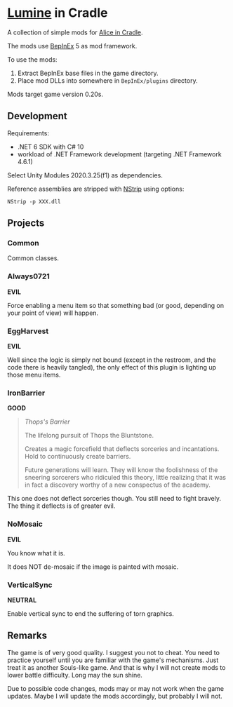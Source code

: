 # [Lumine](https://genshin-impact.fandom.com/wiki/Traveler) in Cradle

A collection of simple mods for [Alice in Cradle](https://fantia.jp/fanclubs/24531).

The mods use [BepInEx](https://github.com/BepInEx/BepInEx) 5 as mod framework.

To use the mods:

1. Extract BepInEx base files in the game directory.
2. Place mod DLLs into somewhere in `BepInEx/plugins` directory.

Mods target game version 0.20s.

## Development

Requirements:

- .NET 6 SDK with C# 10
- workload of .NET Framework development (targeting .NET Framework 4.6.1)

Select Unity Modules 2020.3.25(f1) as dependencies.

Reference assemblies are stripped with [NStrip](https://github.com/BepInEx/NStrip) using options:

```shell
NStrip -p XXX.dll
```

## Projects

### Common

Common classes.

### Always0721

**EVIL**

Force enabling a menu item so that something bad (or good, depending on your point of view) will happen.

### EggHarvest

**EVIL**

Well since the logic is simply not bound (except in the restroom, and the code there is heavily tangled),
the only effect of this plugin is lighting up those menu items.

### IronBarrier

**GOOD**

> *Thops's Barrier*
>
> The lifelong pursuit of Thops the Bluntstone.
>
> Creates a magic forcefield that deflects sorceries and incantations.
> Hold to continuously create barriers.
>
> Future generations will learn. They will know the foolishness of
> the sneering sorcerers who ridiculed this theory, little realizing
> that it was in fact a discovery worthy of a new conspectus of the
> academy.

This one does not deflect sorceries though. You still need to fight bravely. The thing it deflects
is of greater evil.

### NoMosaic

**EVIL**

You know what it is.

It does NOT de-mosaic if the image is painted with mosaic.

### VerticalSync

**NEUTRAL**

Enable vertical sync to end the suffering of torn graphics.

## Remarks

The game is of very good quality. I suggest you not to cheat. You need to practice yourself until you are
familiar  with the game's mechanisms. Just treat it as another Souls-like game. And that is why I will not
create mods to lower battle difficulty. Long may the sun shine.

Due to possible code changes, mods may or may not work when the game updates.
Maybe I will update the mods accordingly, but probably I will not.
